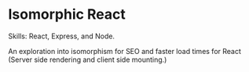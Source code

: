 # Isomorphic React

Skills: React, Express, and Node.

An exploration into isomorphism for SEO and faster load times
for React (Server side rendering and client side mounting.)
